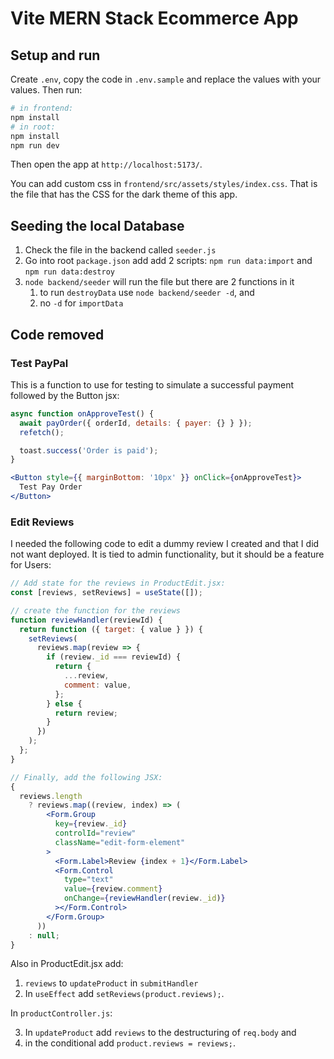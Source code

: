 # Vite MERN Stack Ecommerce App

## Setup and run

Create `.env`, copy the code in `.env.sample` and replace the values with your values. Then run:

```sh
# in frontend:
npm install
# in root:
npm install
npm run dev
```

Then open the app at `http://localhost:5173/`.

You can add custom css in `frontend/src/assets/styles/index.css`. That is the file that has the CSS for the dark theme of this app.

## Seeding the local Database

1. Check the file in the backend called `seeder.js`
2. Go into root `package.json` add add 2 scripts: `npm run data:import` and `npm run data:destroy`
3. `node backend/seeder` will run the file but there are 2 functions in it
   1. to run `destroyData` use `node backend/seeder -d`, and
   2. no `-d` for `importData`

## Code removed

### Test PayPal

This is a function to use for testing to simulate a successful payment followed by the Button jsx:

```js
async function onApproveTest() {
  await payOrder({ orderId, details: { payer: {} } });
  refetch();

  toast.success('Order is paid');
}
```

```jsx
<Button style={{ marginBottom: '10px' }} onClick={onApproveTest}>
  Test Pay Order
</Button>
```

### Edit Reviews

I needed the following code to edit a dummy review I created and that I did not want deployed. It is tied to admin functionality, but it should be a feature for Users:

```jsx
// Add state for the reviews in ProductEdit.jsx:
const [reviews, setReviews] = useState([]);

// create the function for the reviews
function reviewHandler(reviewId) {
  return function ({ target: { value } }) {
    setReviews(
      reviews.map(review => {
        if (review._id === reviewId) {
          return {
            ...review,
            comment: value,
          };
        } else {
          return review;
        }
      })
    );
  };
}

// Finally, add the following JSX:
{
  reviews.length
    ? reviews.map((review, index) => (
        <Form.Group
          key={review._id}
          controlId="review"
          className="edit-form-element"
        >
          <Form.Label>Review {index + 1}</Form.Label>
          <Form.Control
            type="text"
            value={review.comment}
            onChange={reviewHandler(review._id)}
          ></Form.Control>
        </Form.Group>
      ))
    : null;
}
```

Also in ProductEdit.jsx add:

1. `reviews` to `updateProduct` in `submitHandler`
2. In `useEffect` add `setReviews(product.reviews);`.

In `productController.js`:

3. In `updateProduct` add `reviews` to the destructuring of `req.body` and
4. in the conditional add `product.reviews = reviews;`.
